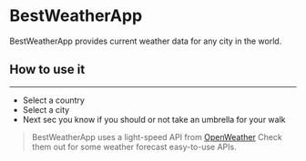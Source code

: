 # BestWeatherApp

BestWeatherApp provides current weather data for any city in the world.

## How to use it
___
  - Select a country
  - Select a city
  - Next sec you know if you should or not take an umbrella for your walk

> BestWeatherApp uses a light-speed API from [OpenWeather](https://openweathermap.org/)
> Check them out for some weather forecast easy-to-use APIs.